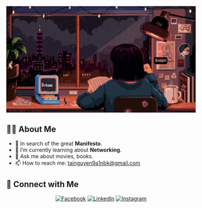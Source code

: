 <div>

<img src="assets/4.gif"/>

</div>

## 👨‍💻 About Me

-   🔭 In search of the great **Manifesto**.
-   🌱 I’m currently learning about **Networking**.
-   💬 Ask me about movies, books.
-   📫 How to reach me: tainguyen9a1nbk@gmail.com

## 👋 Connect with Me

<div align="center">

[![Facebook](https://img.shields.io/badge/Facebook-%231877F2.svg?style=for-the-badge&logo=facebook&logoColor=white)](https://www.facebook.com/neyugniat1607/)
[![LinkedIn](https://img.shields.io/badge/LinkedIn-%230077B5.svg?style=for-the-badge&logo=linkedin&logoColor=white)](https://www.linkedin.com/in/neyugniat16072003/)
[![Instagram](https://img.shields.io/badge/Instagram-%23E4405F.svg?style=for-the-badge&logo=instagram&logoColor=white)](https://www.instagram.com/neyugn_iat/)

</div>
